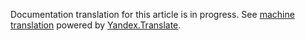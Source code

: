 Documentation translation for this article is in progress.
See
[machine translation](https://z5h64q92x9.net/proxy_u/ru-en.en/http/hhru.github.io/api/rendered-docs/docs/blacklisted.md.html) powered by
[Yandex.Translate](https://translate.yandex.com/translate).
